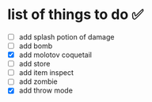 # list of things to do ✅

- [ ] add splash potion of damage
- [ ] add bomb
- [X] add molotov coquetail
- [ ] add store
- [ ] add item inspect
- [ ] add zombie
- [X] add throw mode